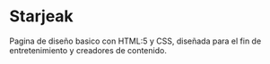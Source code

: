 # Starjeak
Pagina de diseño basico con HTML:5 y CSS, diseñada para el fin de entretenimiento y creadores de contenido.
